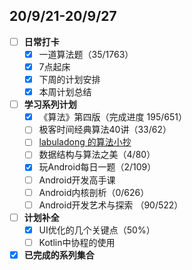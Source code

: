 ## 20/9/21-20/9/27
- [ ] **日常打卡**
  - [x] 一道算法题（35/1763）
  - [x] 7点起床
  - [x] 下周的计划安排
  - [x] 本周计划总结
- [ ] **学习系列计划**
  - [x] 《算法》第四版（完成进度 195/651）
  - [ ] 极客时间经典算法40讲（33/62）
  - [ ] [labuladong 的算法小抄](https://labuladong.gitbook.io/algo/)
  - [ ] 数据结构与算法之美（4/80）
  - [x] 玩Android每日一题（2/109）
  - [ ] Android开发高手课 
  - [ ] Android内核剖析（0/626）
  - [ ] Android开发艺术与探索 （90/522）
- [ ] **计划补全**
   - [x] UI优化的几个关键点（50%）
   - [ ] Kotlin中协程的使用
- [x] **已完成的系列集合**
